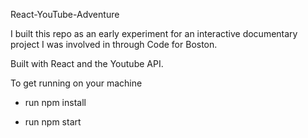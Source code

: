 React-YouTube-Adventure

I built this repo as an early experiment for an interactive documentary project I was involved in through Code for Boston. 

Built with React and the Youtube API. 


To get running on your machine

* run npm install 

* run npm start

